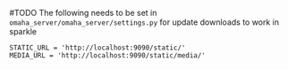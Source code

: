 #TODO
The following needs to be set in `omaha_server/omaha_server/settings.py` for update downloads to work in sparkle

```
STATIC_URL = 'http://localhost:9090/static/'
MEDIA_URL = 'http://localhost:9090/static/media/'
```
